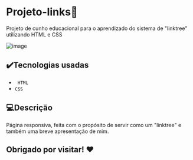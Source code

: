 <h1> Projeto-links🔗 </h1>
<p> Projeto de cunho educacional para o aprendizado do sistema de "linktree" utilizando HTML e CSS </p>

![image](https://user-images.githubusercontent.com/107797969/177647430-b2706b5b-b691-43bc-82fb-84832ae89442.png)

## ✔️Tecnologias usadas
- `` HTML``
- `` CSS ``

## 💻Descrição
<p> Página responsiva, feita com o propósito de servir como um "linktree" e também uma breve apresentação de mim. </p>

## Obrigado por visitar! ❤️

